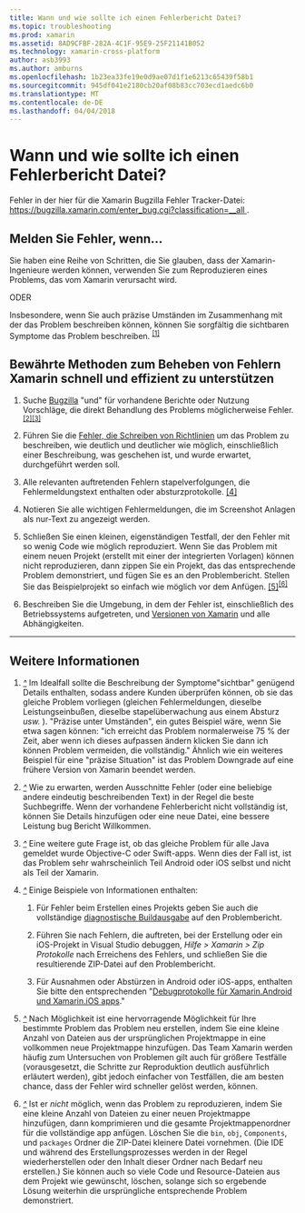 ```yaml
---
title: Wann und wie sollte ich einen Fehlerbericht Datei?
ms.topic: troubleshooting
ms.prod: xamarin
ms.assetid: 8AD9CFBF-282A-4C1F-95E9-25F21141B052
ms.technology: xamarin-cross-platform
author: asb3993
ms.author: amburns
ms.openlocfilehash: 1b23ea33fe19e0d9ae07d1f1e6213c65439f58b1
ms.sourcegitcommit: 945df041e2180cb20af08b83cc703ecd1aedc6b0
ms.translationtype: MT
ms.contentlocale: de-DE
ms.lasthandoff: 04/04/2018
---
```

# <a name="when-and-how-should-i-file-a-bug-report"></a>Wann und wie sollte ich einen Fehlerbericht Datei?


Fehler in der hier für die Xamarin Bugzilla Fehler Tracker-Datei: [ https://bugzilla.xamarin.com/enter_bug.cgi?classification=__all ](https://bugzilla.xamarin.com/enter_bug.cgi?classification=__all).

## <a name="file-a-bug-if"></a>Melden Sie Fehler, wenn...


Sie haben eine Reihe von Schritten, die Sie glauben, dass der Xamarin-Ingenieure werden können, verwenden Sie zum Reproduzieren eines Problems, das vom Xamarin verursacht wird.

ODER

Insbesondere, wenn Sie auch präzise Umständen im Zusammenhang mit der das Problem beschreiben können, können Sie sorgfältig die sichtbaren Symptome das Problem beschreiben. <sup> [[1]](#note-1)</sup>


## <a name="best-practices-to-help-xamarin-address-bugs-quickly-and-efficiently"></a>Bewährte Methoden zum Beheben von Fehlern Xamarin schnell und effizient zu unterstützen


1. <a name="ref-1" />Suche [Bugzilla](https://bugzilla.xamarin.com/query.cgi?format=specific&amp;bug_status=__all__) "und" für vorhandene Berichte oder Nutzung Vorschläge, die direkt Behandlung des Problems möglicherweise Fehler.<sup> [[2]](#note-2)</sup><sup>[[3]](#note-3)</sup>

1. <a name="ref-2" />Führen Sie die [Fehler, die Schreiben von Richtlinien](https://bugzilla.xamarin.com/page.cgi?id=bug-writing.html) um das Problem zu beschreiben, wie deutlich und deutlicher wie möglich, einschließlich einer Beschreibung, was geschehen ist, und wurde erwartet, durchgeführt werden soll.

1. <a name="ref-3" />Alle relevanten auftretenden Fehlern stapelverfolgungen, die Fehlermeldungstext enthalten oder absturzprotokolle. <sup>[[4]](#note-4)</sup>

1. <a name="ref-4" />Notieren Sie alle wichtigen Fehlermeldungen, die im Screenshot Anlagen als nur-Text zu angezeigt werden.

1. <a name="ref-5" />Schließen Sie einen kleinen, eigenständigen Testfall, der den Fehler mit so wenig Code wie möglich reproduziert.  Wenn Sie das Problem mit einem neuen Projekt (erstellt mit einer der integrierten Vorlagen) können nicht reproduzieren, dann zippen Sie ein Projekt, das das entsprechende Problem demonstriert, und fügen Sie es an den Problembericht.  Stellen Sie das Beispielprojekt so einfach wie möglich vor dem Anfügen. <sup> [[5]](#note-5)</sup><sup>[[6]](#note-6)</sup>

1. <a name="ref-6" />Beschreiben Sie die Umgebung, in dem der Fehler ist, einschließlich des Betriebssystems aufgetreten, und [Versionen von Xamarin](~/cross-platform/troubleshooting/questions/version-logs.md) und alle Abhängigkeiten.

---

## <a name="additional-details"></a>Weitere Informationen

1. <a name="note-1" />[*^*](#ref-1) Im Idealfall sollte die Beschreibung der Symptome"sichtbar" genügend Details enthalten, sodass andere Kunden überprüfen können, ob sie das gleiche Problem vorliegen (gleichen Fehlermeldungen, dieselbe Leistungseinbußen, dieselbe stapelüberwachung aus einem Absturz _usw._ ). "Präzise unter Umständen", ein gutes Beispiel wäre, wenn Sie etwa sagen können: "ich erreicht das Problem normalerweise 75 % der Zeit, aber wenn ich dieses aufpassen ändern klicken Sie dann ich können Problem vermeiden, die vollständig." Ähnlich wie ein weiteres Beispiel für eine "präzise Situation" ist das Problem Downgrade auf eine frühere Version von Xamarin beendet werden.

1. <a name="note-2" />[*^*](#ref-2) Wie zu erwarten, werden Ausschnitte Fehler (oder eine beliebige andere eindeutig beschreibenden Text) in der Regel die beste Suchbegriffe. Wenn der vorhandene Fehlerbericht nicht vollständig ist, können Sie Details hinzufügen oder eine neue Datei, eine bessere Leistung bug Bericht Willkommen.

1. <a name="note-3" />[*^*](#ref-3) Eine weitere gute Frage ist, ob das gleiche Problem für alle Java gemeldet wurde Objective-C oder Swift-apps. Wenn dies der Fall ist, ist das Problem sehr wahrscheinlich Teil Android oder iOS selbst und nicht als Teil der Xamarin.

1. <a name="note-4" />[*^*](#ref-4) Einige Beispiele von Informationen enthalten:

    1. Für Fehler beim Erstellen eines Projekts geben Sie auch die vollständige [diagnostische Buildausgabe](~/android/troubleshooting/troubleshooting.md#Diagnostic_MSBuild_Output) auf den Problembericht.
    
    1. Führen Sie nach Fehlern, die auftreten, bei der Erstellung oder ein iOS-Projekt in Visual Studio debuggen, _Hilfe > Xamarin > Zip Protokolle_ nach Erreichens des Fehlers, und schließen Sie die resultierende ZIP-Datei auf den Problembericht.
    
    1. Für Ausnahmen oder Abstürzen in Android oder iOS-apps, enthalten Sie bitte den entsprechenden "[Debugprotokolle für Xamarin.Android und Xamarin.iOS apps](~/cross-platform/troubleshooting/questions/version-logs.md#debug-logs-for-xamarin-apps)."

1. <a name="note-5" />[*^*](#ref-5) Nach Möglichkeit ist eine hervorragende Möglichkeit für Ihre bestimmte Problem das Problem neu erstellen, indem Sie eine kleine Anzahl von Dateien aus der ursprünglichen Projektmappe in eine vollkommen neue Projektmappe hinzufügen. Das Team Xamarin werden häufig zum Untersuchen von Problemen gilt auch für größere Testfälle (vorausgesetzt, die Schritte zur Reproduktion deutlich ausführlich erläutert werden), gibt jedoch einfacher von Testfällen, die am besten chance, dass der Fehler wird schneller gelöst werden, können.


1. <a name="note-6" />[*^*](#ref-6) Ist er _nicht_ möglich, wenn das Problem zu reproduzieren, indem Sie eine kleine Anzahl von Dateien zu einer neuen Projektmappe hinzufügen, dann komprimieren und die gesamte Projektmappenordner für die vollständige app anfügen. Löschen Sie die `bin`, `obj`, `Components`, und `packages` Ordner die ZIP-Datei kleinere Datei vornehmen. (Die IDE und während des Erstellungsprozesses werden in der Regel wiederherstellen oder den Inhalt dieser Ordner nach Bedarf neu erstellen.) Sie können auch so viele Code und Resource-Dateien aus dem Projekt wie gewünscht, löschen, solange sich so ergebende Lösung weiterhin die ursprüngliche entsprechende Problem demonstriert.

